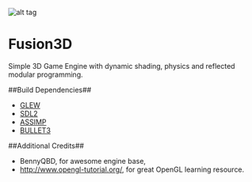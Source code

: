 ![alt tag](https://bytebucket.org/ZaKlaus/fusion3d/raw/8fcdda7782f8c0f3a4ce202f8e43edf0be5904fb/media/banner.png)

Fusion3D
==

Simple 3D Game Engine with dynamic shading, physics and reflected modular programming.

##Build Dependencies##
- [GLEW](http://glew.sourceforge.net/)
- [SDL2](http://www.libsdl.org/)
- [ASSIMP](http://assimp.sourceforge.net/)
- [BULLET3](http://bulletphysics.org/)

##Additional Credits##
- BennyQBD, for awesome engine base,
- http://www.opengl-tutorial.org/, for great OpenGL learning resource.